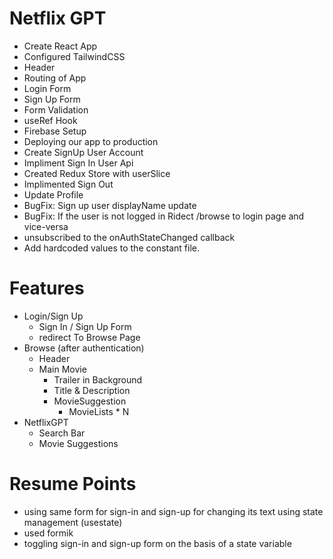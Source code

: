 # Netflix GPT

- Create React App
- Configured TailwindCSS
- Header
- Routing of App
- Login Form
- Sign Up Form
- Form Validation
- useRef Hook
- Firebase Setup
- Deploying our app to production
- Create SignUp User Account
- Impliment Sign In User Api
- Created Redux Store with userSlice
- Implimented Sign Out
- Update Profile
- BugFix: Sign up user displayName update
- BugFix: If the user is not logged in Ridect /browse to login page and vice-versa
- unsubscribed to the onAuthStateChanged callback
- Add hardcoded values to the constant file.

# Features

- Login/Sign Up
  - Sign In / Sign Up Form
  - redirect To Browse Page
- Browse (after authentication)
  - Header
  - Main Movie
    - Trailer in Background
    - Title & Description
    - MovieSuggestion
      - MovieLists \* N
- NetflixGPT
  - Search Bar
  - Movie Suggestions

# Resume Points

- using same form for sign-in and sign-up for changing its text using state management (usestate)
- used formik
- toggling sign-in and sign-up form on the basis of a state variable
